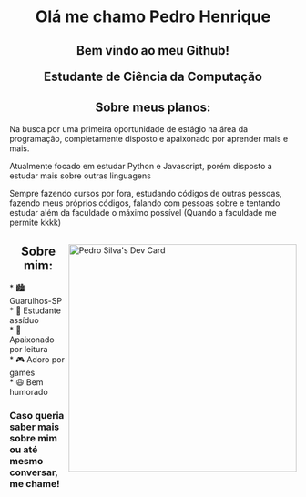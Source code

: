 <h1 align="center"> Olá me chamo Pedro Henrique </h1>

<h2>
  <p align="center"> Bem vindo ao meu Github!</p>
  <p align="center"> Estudante de Ciência da Computação</p>
</h2>

<h2 align="center">Sobre meus planos:</h2>
<p>Na busca por uma primeira oportunidade de estágio na área da programação, completamente disposto e apaixonado por aprender mais e mais.</p>
<p>Atualmente focado em estudar Python e Javascript, porém disposto a estudar mais sobre outras linguagens</p>
<p>Sempre fazendo cursos por fora, estudando códigos de outras pessoas, fazendo meus próprios códigos, falando com pessoas sobre e tentando estudar além da faculdade o máximo possível (Quando a faculdade me permite kkkk)</p>

</div>

<div align="left">

<a href="https://api.daily.dev/devcards/33ead938aaa94e51a9482a6217d4e545.png?r=4lz"><img align="right" src="https://api.daily.dev/devcards/33ead938aaa94e51a9482a6217d4e545.png?r=4lz" width="400" alt="Pedro Silva's Dev Card"/></a>



<h2 align="center">Sobre mim:</h2>
* 🏙️ Guarulhos-SP <br>
* 🧠 Estudante assíduo <br>
* 📖 Apaixonado por leitura <br>
* 🎮 Adoro por games <br>
* 😃 Bem humorado <br>

<h3>Caso queria saber mais sobre mim ou até mesmo conversar, me chame!</h3>
